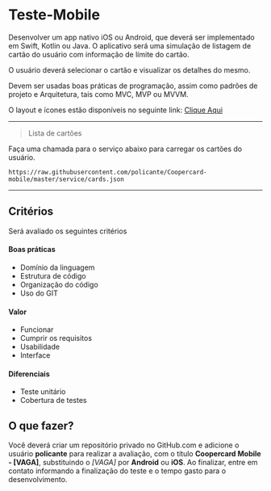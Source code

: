 # Teste-Mobile

Desenvolver um app nativo iOS ou Android, que deverá ser implementado em Swift, Kotlin ou Java.
O aplicativo será uma simulação de listagem de cartão do usuário com informação de límite do cartão.

O usuário deverá selecionar o cartão e visualizar os detalhes do mesmo.

Devem ser usadas boas práticas de programação, assim como padrões de projeto e Arquitetura, tais como MVC, MVP ou MVVM.

O layout e ícones estão disponíveis no seguinte link: [Clique Aqui](https://github.com/policante/Coopercard-mobile/tree/master/layout/)

--------

> Lista de cartões

Faça uma chamada para o serviço abaixo para carregar os cartões do usuário. 
```
https://raw.githubusercontent.com/policante/Coopercard-mobile/master/service/cards.json
```

-------

Critérios
------------

Será avaliado os seguintes critérios

#### Boas práticas
- Domínio da linguagem
- Estrutura de código
- Organização do código
- Uso do GIT

#### Valor

- Funcionar
- Cumprir os requisitos
- Usabilidade
- Interface

#### Diferenciais

- Teste unitário
- Cobertura de testes


O que fazer?
---------

Você deverá criar um repositório privado no GitHub.com e adicione o usuário **policante** para realizar a avaliação, com o título **Coopercard Mobile - [VAGA]**, substituindo o *[VAGA]* por **Android** ou **iOS**.
Ao finalizar, entre em contato informando a finalização do teste e o tempo gasto para o desenvolvimento.
